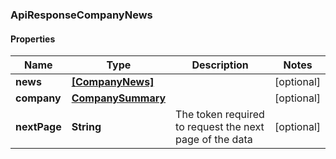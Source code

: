 ### ApiResponseCompanyNews

#### Properties
Name | Type | Description | Notes
------------ | ------------- | ------------- | -------------
**news** | [**[CompanyNews]**](CompanyNews.md) |  | [optional] 
**company** | [**CompanySummary**](CompanySummary.md) |  | [optional] 
**nextPage** | **String** | The token required to request the next page of the data | [optional] 



